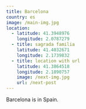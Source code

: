 ```yaml
---
title: Barcelona
country: es
image: /main-img.jpg
location:
  - latitude: 41.3948976
    longitude: 2.0787279
  - title: sagrada familia
    latitude: 41.4032671
    longitude: 2.1739832
  - title: location with url
    latitude: 41.3864518
    longitude: 2.1890757 
    image: /next-img.jpg
    url: /next-post
---
```


Barcelona is in Spain.
